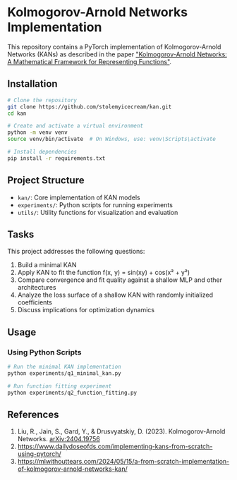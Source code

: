 # Kolmogorov-Arnold Networks Implementation

This repository contains a PyTorch implementation of Kolmogorov-Arnold Networks (KANs) as described in the paper ["Kolmogorov-Arnold Networks: A Mathematical Framework for Representing Functions"](https://arxiv.org/abs/2404.19756).

## Installation

```bash
# Clone the repository
git clone https://github.com/stolemyicecream/kan.git
cd kan

# Create and activate a virtual environment
python -m venv venv
source venv/bin/activate  # On Windows, use: venv\Scripts\activate

# Install dependencies
pip install -r requirements.txt
```

## Project Structure

- `kan/`: Core implementation of KAN models
- `experiments/`: Python scripts for running experiments
- `utils/`: Utility functions for visualization and evaluation

## Tasks

This project addresses the following questions:

1. Build a minimal KAN
2. Apply KAN to fit the function f(x, y) = sin(xy) + cos(x² + y²)
3. Compare convergence and fit quality against a shallow MLP and other architectures
4. Analyze the loss surface of a shallow KAN with randomly initialized coefficients
5. Discuss implications for optimization dynamics

## Usage

### Using Python Scripts

```bash
# Run the minimal KAN implementation
python experiments/q1_minimal_kan.py

# Run function fitting experiment
python experiments/q2_function_fitting.py
```

## References

1. Liu, R., Jain, S., Gard, Y., & Drusvyatskiy, D. (2023). Kolmogorov-Arnold Networks. [arXiv:2404.19756](https://arxiv.org/abs/2404.19756)
2. https://www.dailydoseofds.com/implementing-kans-from-scratch-using-pytorch/
3. https://mlwithouttears.com/2024/05/15/a-from-scratch-implementation-of-kolmogorov-arnold-networks-kan/